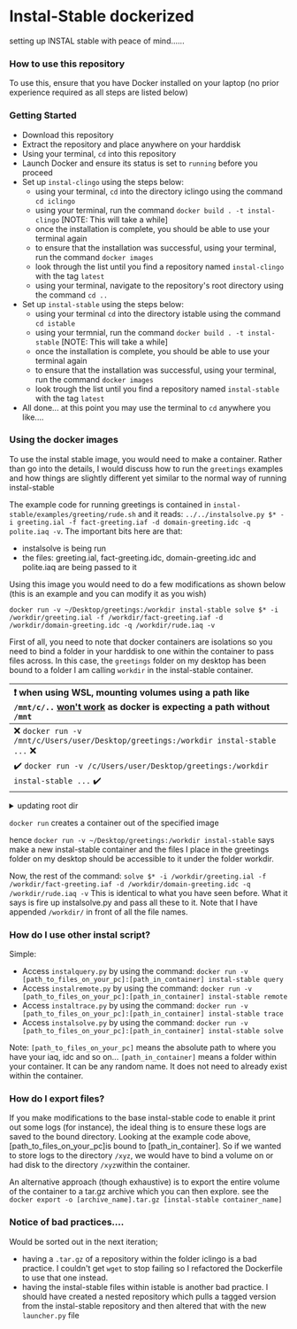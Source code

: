 # Instal-Stable dockerized
setting up INSTAL stable with peace of mind......


### How to use this repository
To use this, ensure that you have Docker installed on your laptop (no prior experience required as all steps are listed below)


### Getting Started

* Download this repository
* Extract the repository and place anywhere on your harddisk
* Using your terminal, `cd` into this repository
* Launch Docker and ensure its status is set to `running` before you proceed
* Set up `instal-clingo` using the steps below:
    * using your terminal, `cd` into the directory iclingo using the command `cd iclingo`
    * using your terminal, run the command `docker build . -t instal-clingo` [NOTE: This will take a while]
    * once the installation is complete, you should be able to use your terminal again
    * to ensure that the installation was successful, using your terminal, run the command `docker images`
    * look through the list until you find a repository named `instal-clingo` with the tag `latest`
    * using your terminal, navigate to the repository's root directory using the command `cd ..`
* Set up `instal-stable` using the steps below:
    * using your terminal `cd` into the directory istable using the command `cd istable`
    * using your termnial, run the command `docker build . -t instal-stable` [NOTE: This will take a while]
    * once the installation is complete, you should be able to use your terminal again
    * to ensure that the installation was successful, using your terminal, run the command `docker images` 
    * look trough the list until you find a repository named `instal-stable` with the tag `latest`
* All done... at this point you may use the terminal to `cd` anywhere you like....



### Using the docker images

To use the instal stable image, you would need to make a container. Rather than go into the details, I would discuss how to run the `greetings` examples and how things are slightly different yet similar to the normal way of running instal-stable


The example code for running greetings is contained in `instal-stable/examples/greeting/rude.sh` and it reads:
`../../instalsolve.py $* -i greeting.ial -f fact-greeting.iaf -d domain-greeting.idc -q polite.iaq -v`. The important bits here are that: 
* instalsolve is being run
* the files: greeting.ial, fact-greeting.idc, domain-greeting.idc and polite.iaq are being passed to it


Using this image you would need to do a few modifications as shown below (this is an example and you can modify it as you wish)

`docker run -v ~/Desktop/greetings:/workdir instal-stable solve $* -i /workdir/greeting.ial -f /workdir/fact-greeting.iaf -d /workdir/domain-greeting.idc -q /workdir/rude.iaq -v`

First of all, you need to note that docker containers are isolations so you need to bind a folder in your harddisk to one within the container to pass files across. In this case, the `greetings` folder on my desktop has been bound to a folder I am calling `workdir` in the instal-stable container.
   
| :exclamation:  when using WSL, mounting volumes using a path like `/mnt/c/..` [won't work](https://nickjanetakis.com/blog/setting-up-docker-for-windows-and-wsl-to-work-flawlessly#ensure-volume-mounts-work) as docker is expecting a path without `/mnt`  |
|:-----------------------------------------|
| :x: `docker run -v /mnt/c/Users/user/Desktop/greetings:/workdir instal-stable ...` :x: |
| :heavy_check_mark: `docker run -v /c/Users/user/Desktop/greetings:/workdir instal-stable ...` :heavy_check_mark: |

<details>
  <summary>updating root dir </summary>
   
> Create and modify the new WSL configuration file:
> ``` bash
> sudo nano /etc/wsl.conf
> 
> # Now make it look like this and save the file when you're done:
> [automount]
> root = /
> options = "metadata"
> ```
> We need to set `root = /` because this will make your drives mounted at `/c` or `/e` instead of `/mnt/c` or `/mnt/e`.
> Once you make those changes, sign out and sign back in to Windows to ensure the changes take effect. Win + L isn’t enough. You’ll need to do a full blown sign out / sign in.

</details>

`docker run` creates a container out of the specified image

hence `docker run -v ~/Desktop/greetings:/workdir instal-stable` says make a new instal-stable container and the files I place in the greetings folder on my desktop should be accessible to it under the folder workdir.
    
Now, the rest of the command: 
`solve $* -i /workdir/greeting.ial -f /workdir/fact-greeting.iaf -d /workdir/domain-greeting.idc -q /workdir/rude.iaq -v`
This is identical to what you have seen before. What it says is fire up instalsolve.py and pass all these to it. Note that I have appended `/workdir/` in front of all the file names. 



### How do I use other instal script?

Simple:

- Access `instalquery.py` by using the command: `docker run -v [path_to_files_on_your_pc]:[path_in_container] instal-stable query `
- Access `instalremote.py` by using the command: `docker run -v [path_to_files_on_your_pc]:[path_in_container] instal-stable remote `
- Access `instaltrace.py` by using the command: `docker run -v [path_to_files_on_your_pc]:[path_in_container] instal-stable trace `
- Access `instalsolve.py` by using the command: `docker run -v [path_to_files_on_your_pc]:[path_in_container] instal-stable solve `


Note: 
`[path_to_files_on_your_pc]` means the absolute path to where you have your iaq, idc and so on...
`[path_in_container]` means a folder within your container. It can be any random name. It does not need to already exist within the container.


### How do I export files?
If you make modifications to the base instal-stable code to enable it print out some logs (for instance), the ideal thing is to ensure these logs are saved to the bound directory. Looking at the example code above, [path_to_files_on_your_pc]is bound to [path_in_container]. So if we wanted to store logs to  the directory `/xyz`, we would have to bind a volume on or had disk to the directory `/xyz`within the container.

An alternative approach (though exhaustive) is to export the entire volume of the container to a tar.gz archive which you can then explore. see the `docker export -o [archive_name].tar.gz [instal-stable container_name]`





### Notice of bad practices....
Would be sorted out in the next iteration;

* having a `.tar.gz` of a repository within the folder iclingo is a bad practice. I couldn't get `wget` to stop failing so I refactored the Dockerfile to use that one instead.
* having the instal-stable files within istable is another bad practice. I should have created a nested repository which pulls a tagged version from the instal-stable repository and then altered that with the new `launcher.py` file




    
